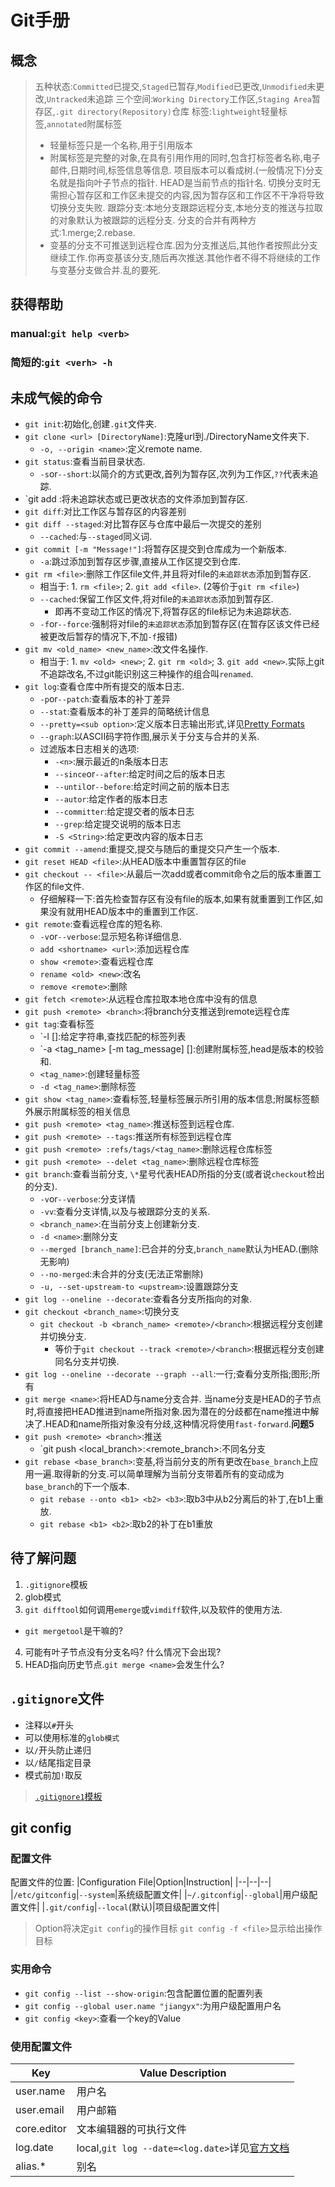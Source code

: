# Git手册

## 概念
> 五种状态:`Committed`已提交,`Staged`已暂存,`Modified`已更改,`Unmodified`未更改,`Untracked`未追踪
> 三个空间:`Working Directory`工作区,`Staging Area`暂存区,`.git directory(Repository)`仓库
> 标签:`lightweight`轻量标签,`annotated`附属标签
> * 轻量标签只是一个名称,用于引用版本
> * 附属标签是完整的对象,在具有引用作用的同时,包含打标签者名称,电子邮件,日期时间,标签信息等信息.
> 项目版本可以看成树.(一般情况下)分支名就是指向叶子节点的指针.
> HEAD是当前节点的指针名.
> 切换分支时无需担心暂存区和工作区未提交的内容,因为暂存区和工作区不干净将导致切换分支失败.
> 跟踪分支:本地分支跟踪远程分支,本地分支的推送与拉取的对象默认为被跟踪的远程分支.
> 分支的合并有两种方式:1.merge;2.rebase.
> * 变基的分支不可推送到远程仓库.因为分支推送后,其他作者按照此分支继续工作.你再变基该分支,随后再次推送.其他作者不得不将继续的工作与变基分支做合并.乱的要死.

## 获得帮助
### manual:`git help <verb>`
### 简短的:`git <verh> -h`

## 未成气候的命令
* `git init`:初始化,创建`.git`文件夹.
* `git clone <url> [DirectoryName]`:克隆url到./DirectoryName文件夹下.
  * `-o, --origin <name>`:定义remote name.
* `git status`:查看当前目录状态.
  * `-s`or`--short`:以简介的方式更改,首列为暂存区,次列为工作区,`??`代表未追踪.
* `git add <FileName>:将未追踪状态或已更改状态的文件添加到暂存区.
* `git diff`:对比工作区与暂存区的内容差别
* `git diff --staged`:对比暂存区与仓库中最后一次提交的差别
  * `--cached`:与`--staged`同义词.
* `git commit [-m "Message!"]`:将暂存区提交到仓库成为一个新版本.
  * `-a`:跳过添加到暂存区步骤,直接从工作区提交到仓库.
* `git rm <file>`:删除工作区file文件,并且将对file的`未追踪状态`添加到暂存区.
  * 相当于: 1. `rm <file>`; 2. `git add <file>`. (2等价于`git rm <file>`)
  * `--cached`:保留工作区文件,将对file的`未追踪状态`添加到暂存区.
    * 即再不变动工作区的情况下,将暂存区的file标记为未追踪状态.
  * `-f`or`--force`:强制将对file的`未追踪状态`添加到暂存区(在暂存区该文件已经被更改后暂存的情况下,不加`-f`报错)
* `git mv <old_name> <new_name>`:改文件名操作.
  * 相当于: 1. `mv <old> <new>`; 2. `git rm <old>`; 3. `git add <new>`.实际上git不追踪改名,不过git能识别这三种操作的组合叫`renamed`.
* `git log`:查看仓库中所有提交的版本日志.
  * `-p`or`--patch`:查看版本的补丁差异
  * `--stat`:查看版本的补丁差异的简略统计信息
  * `--pretty=<sub option>`:定义版本日志输出形式,详见[Pretty Formats](https://git-scm.com/docs/pretty-formats)
  * `--graph`:以ASCII码字符作图,展示关于分支与合并的关系.
  * 过滤版本日志相关的选项:
    * `-<n>`:展示最近的n条版本日志
    * `--since`or`--after`:给定时间之后的版本日志
    * `--until`or`--before`:给定时间之前的版本日志
    * `--autor`:给定作者的版本日志
    * `--committer`:给定提交者的版本日志
    * `--grep`:给定提交说明的版本日志
    * `-S <String>`:给定更改内容的版本日志
* `git commit --amend`:重提交,提交与随后的重提交只产生一个版本.
* `git reset HEAD <file>`:从HEAD版本中重置暂存区的file
* `git checkout -- <file>`:从最后一次add或者commit命令之后的版本重置工作区的file文件.
  * 仔细解释一下:首先检查暂存区有没有file的版本,如果有就重置到工作区,如果没有就用HEAD版本中的重置到工作区.
* `git remote`:查看远程仓库的短名称.
  * `-v`or`--verbose`:显示短名称详细信息.
  * `add <shortname> <url>`:添加远程仓库
  * `show <remote>`:查看远程仓库
  * `rename <old> <new>`:改名
  * `remove <remote>`:删除
* `git fetch <remote>`:从远程仓库拉取本地仓库中没有的信息
* `git push <remote> <branch>`:将branch分支推送到remote远程仓库
* `git tag`:查看标签
  * `-l [<String>]:给定字符串,查找匹配的标签列表
  * `-a <tag_name> [-m tag_message] [<head>]:创建附属标签,head是版本的校验和.
  * `<tag_name>`:创建轻量标签
  * `-d <tag_name>`:删除标签
* `git show <tag_name>`:查看标签,轻量标签展示所引用的版本信息;附属标签额外展示附属标签的相关信息
* `git push <remote> <tag_name>`:推送标签到远程仓库.
* `git push <remote> --tags`:推送所有标签到远程仓库
* `git push <remote> :refs/tags/<tag_name>`:删除远程仓库标签
* `git push <remote> --delet <tag_name>`:删除远程仓库标签
* `git branch`:查看当前分支, `\*`星号代表HEAD所指的分支(或者说`checkout`检出的分支).
  * `-v`or`--verbose`:分支详情
  * `-vv`:查看分支详情,以及与被跟踪分支的关系.
  * `<branch_name>`:在当前分支上创建新分支.
  * `-d <name>`:删除分支
  * `--merged [branch_name]`:已合并的分支,`branch_name`默认为HEAD.(删除无影响)
  * `--no-merged`:未合并的分支(无法正常删除)
  * `-u, --set-upstream-to <upstream>`:设置跟踪分支
* `git log --oneline --decorate`:查看各分支所指向的对象.
* `git checkout <branch_name>`:切换分支
  * `git checkout -b <branch_name> <remote>/<branch>`:根据远程分支创建并切换分支.
    * 等价于`git checkout --track <remote>/<branch>`:根据远程分支创建同名分支并切换.
* `git log --oneline --decorate --graph --all`:一行;查看分支所指;图形;所有
* `git merge <name>`:将HEAD与name分支合并. 当name分支是HEAD的子节点时,将直接把HEAD推进到name所指对象.因为潜在的分歧都在name推进中解决了.HEAD和name所指对象没有分歧,这种情况将使用`fast-forward`.**问题5**
* `git push <remote> <branch>`:推送
  * `git push <remote> <local_branch>:<remote_branch>:不同名分支
* `git rebase <base_branch>`:变基,将当前分支的所有更改在`base_branch`上应用一遍.取得新的分支.可以简单理解为当前分支带着所有的变动成为`base_branch`的下一个版本.
  * `git rebase --onto <b1> <b2> <b3>`:取b3中从b2分离后的补丁,在b1上重放.
  * `git rebase <b1> <b2>`:取b2的补丁在b1重放


## 待了解问题
1. `.gitignore`模板
2. glob模式
3. `git difftool`如何调用`emerge`或`vimdiff`软件,以及软件的使用方法. 
  * `git mergetool`是干嘛的?
4. 可能有叶子节点没有分支名吗? 什么情况下会出现?
5. HEAD指向历史节点.`git merge <name>`会发生什么?

## `.gitignore`文件
* 注释以`#`开头
* 可以使用标准的`glob模式`
* 以`/`开头防止递归
* 以`/`结尾指定目录
* 模式前加`!`取反

> [`.gitignore1`模板](https://github.com/github/gitignore)

## git config
### 配置文件
配置文件的位置:
|Configuration File|Option|Instruction|
|--|--|--|
|`/etc/gitconfig`|`--system`|系统级配置文件|
|`~/.gitconfig`|`--global`|用户级配置文件|
|`.git/config`|`--local`(默认)|项目级配置文件|
> Option将决定`git config`的操作目标
> `git config -f <file>`显示给出操作目标

### 实用命令
* `git config --list --show-origin`:包含配置位置的配置列表
* `git config --global user.name "jiangyx"`:为用户级配置用户名
* `git config <key>`:查看一个key的Value

### 使用配置文件
|Key|Value Description|
|--|--|
|user.name|用户名|
|user.email|用户邮箱|
|core.editor|文本编辑器的可执行文件|
|log.date|local,`git log --date=<log.date>`详见[官方文档](https://git-scm.com/docs/git-log#Documentation/git-log.txt---dateltformatgt)|
|alias.*|别名|
